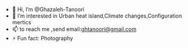 - 👋 Hi, I’m @Ghazaleh-Tanoori
- 👀 I’m interested in Urban heat island,Climate changes,Configuration mertics
- 📫  to reach me ,send email:ghtanoori@gmail.com
- ⚡ Fun fact: Photography

<!---
Ghazaleh-Tanoori/Ghazaleh-Tanoori is a ✨ special ✨ repository because its `README.md` (this file) appears on your GitHub profile.
You can click the Preview link to take a look at your changes.
--->
